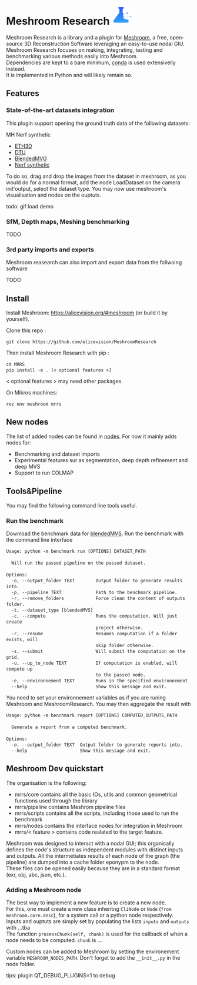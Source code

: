 # Meshroom Research ![](./assets/logo-inline.png)

Meshroom Research is a library and a plugin for [Meshroom](https://alicevision.org/#meshroom), a free, open-source 3D Reconstruction Software leveraging an easy-to-use nodal GIU.\
Meshroom Research focuses on making, integrating, testing and benchmarking various methods easily into Meshroom.\
Dependencies are kept to a bare minimum, [conda](https://conda.io/projects/conda/en/latest/user-guide/install/index.html) is used extensivelly instead.  
It is implemented in Python and will likely remain so.

## Features 

### State-of-the-art datasets integration

This plugin support opening the ground truth data of the following datasets:

MH  Nerf synthetic
- [ETH3D](https://www.eth3d.net/overview)
- [DTU](https://www.eth3d.net/overview)
- [BlendedMVG](https://www.eth3d.net/overview)
- [Nerf synthetic](https://www.eth3d.net/overview)

To do so, drag and drop the images from the dataset in meshroom, as you would do for a normal format, add the node LoadDataset on the camera init'output, select the dataset type.
You may now use meshroom's visualisation and nodes on the ouptuts. 

todo: gif load demo

### SfM, Depth maps, Meshing benchmarking

TODO

### 3rd party imports and exports

Meshroom reasearch can also import and export data from the follwoing software 

TODO

## Install

Install Meshroom: https://alicevision.org/#meshroom (or build it by yourself).

Clone this repo :
```
git clone https://github.com/alicevision/MeshroomResearch
```
Then install Meshroom Research with pip :
```
cd MRRS
pip install -e . [< optional features >]
```
< optional features > may need other packages.

On Mikros machines:
```
rez env meshroom mrrs
```
## New nodes

The list of added nodes can be found in [nodes](mrrs/nodes/README.md).
For now it mainly adds nodes for:
- Benchmarking and dataset imports
- Experimental features sur as segmentation, deep depth refinement and deep MVS
- Support to run COLMAP

## Tools&Pipeline

You may find the following command line tools useful.

### Run the benchmark
Download the benchmark data for [blendedMVS](https://github.com/YoYo000/BlendedMVS).
Run the benchmark with the command line interface

```
Usage: python -m benchmark run [OPTIONS] DATASET_PATH

  Will run the passed pipeline on the passed dataset.

Options:
  -o, --output_folder TEXT        Output folder to generate results into.
  -p, --pipeline TEXT             Path to the benchmark pipeline.
  -r, --remove_folders            Force clean the content of outputs folder.
  -t, --dataset_type [blendedMVS]
  -c, --compute                   Runs the computation. Will just create
                                  project otherwise.
  -r, --resume                    Resumes computation if a folder exists, will
                                  skip folder otherwise.
  -s, --submit                    Will submit the computation on the grid.
  -u, --up_to_node TEXT           If computation is enabled, will compute up
                                  to the passed node.
  -e, --environnement TEXT        Runs in the specified environnement
  --help                          Show this message and exit.
```
You need to set your environnement variables as if you are runing Meshroom and MeshroomResearch.
You may then aggregate the result with
```
Usage: python -m benchmark report [OPTIONS] COMPUTED_OUTPUTS_PATH

  Generate a report from a computed benchmark.

Options:
  -o, --output_folder TEXT  Output folder to generate reports into.
  --help                    Show this message and exit.
```

## Meshroom Dev quickstart
The organisation is the following:
- mrrs/core contains all the basic IOs, utils and common geometrical functions used through the library
- mrrs/pipeline contains Meshrom pipeline files
- mrrs/scripts contains all the scripts, including those used to run the benchmark
- mrrs/nodes contains the interface nodes for integration in Meshroom
- mrrs/< feature > contains code realated to the target feature.
  
Meshroom was designed to interact with a nodal GUI; this organically defines the code's structure as independent modules with distinct inputs and outputs. All the intermetiates results of each node of the graph (the pipeline) are dumped into a cache folder eponypm to the node.\
These files can be opened easily because they are in a standard format (exr, obj, abc, json, etc.).

### Adding a Meshroom node

The best way to implement a new feature is to create a new node.\
For this, one must create a new class inheritng `CliNode` or `Node` (`from meshroom.core.desc`), for a system call or a python node respectively.\
Inputs and ouptuts are simply set by populating the lists `inputs` and `outputs` with ...tba \
The function `processChunk(self, chunk)` is used for the callback of when a node needs to be computed.
`chunk` is ...

Custom nodes can be added to Meshroom by setting the environement variable `MESHROOM_NODES_PATH`.
Don't forget to add the `__init__.py` in the node folder.


tips:
plugin QT_DEBUG_PLUGINS=1 to debug

